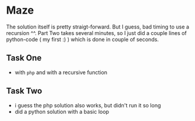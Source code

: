# Maze

The solution itself is pretty straigt-forward. But I guess, bad timing to use a recursion ^^. Part Two takes several minutes, so I just did a couple lines of python-code ( my first :) ) which is done in couple of seconds.

## Task One

+ with `php` and with a recursive function

## Task Two

+ i guess the php solution also works, but didn't run it so long
+ did a python solution with a basic loop